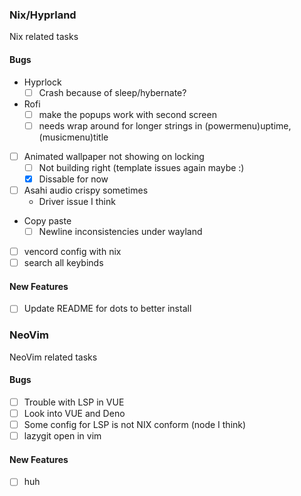 ### Nix/Hyprland

Nix related tasks

#### Bugs

- Hyprlock
  - [ ] Crash because of sleep/hybernate?
- Rofi
  - [ ] make the popups work with second screen
  - [ ] needs wrap around for longer strings in (powermenu)uptime, (musicmenu)title
- [ ] Animated wallpaper not showing on locking
  - [ ] Not building right (template issues again maybe :)
  - [x] Dissable for now
- [ ] Asahi audio crispy sometimes
  - Driver issue I think
- Copy paste
  - [ ] Newline inconsistencies under wayland
- [ ] vencord config with nix
- [ ] search all keybinds

#### New Features

- [ ] Update README for dots to better install

### NeoVim

NeoVim related tasks

#### Bugs

- [ ] Trouble with LSP in VUE
- [ ] Look into VUE and Deno
- [ ] Some config for LSP is not NIX conform (node I think)
- [ ] lazygit open in vim

#### New Features

- [ ] huh
